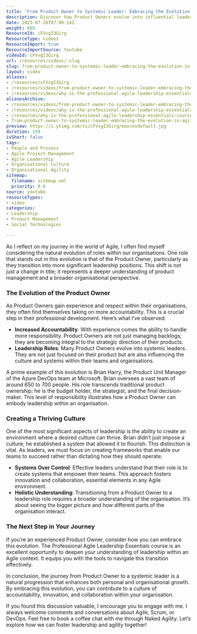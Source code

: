 ```yaml
---
title: 'From Product Owner to Systemic Leader: Embracing the Evolution in Agile Leadership'
description: Discover how Product Owners evolve into influential leaders, fostering innovation and accountability in Agile environments. Embrace your journey today!
date: 2023-07-28T07:00:14Z
weight: 665
ResourceId: cFVvgI3Girg
ResourceType: videos
ResourceImport: true
ResourceImportSource: Youtube
videoId: cFVvgI3Girg
url: /resources/videos/:slug
slug: from-product-owner-to-systemic-leader-embracing-the-evolution-in-agile-leadership
layout: video
aliases:
- /resources/cFVvgI3Girg
- /resources/videos/from-product-owner-to-systemic-leader-embracing-the-evolution-in-agile-leadership
- /resources/videos/why-is-the-professional-agile-leadership-essentials-course-a-natural-evolution-for-a-product-owner
aliasesArchive:
- /resources/videos/from-product-owner-to-systemic-leader-embracing-the-evolution-in-agile-leadership
- /resources/videos/why-is-the-professional-agile-leadership-essentials-course-a-natural-evolution-for-a-product-owner
- /resources/why-is-the-professional-agile-leadership-essentials-course-a-natural-evolution-for-a-product-owner
- from-product-owner-to-systemic-leader-embracing-the-evolution-in-agile-leadership
preview: https://i.ytimg.com/vi/cFVvgI3Girg/maxresdefault.jpg
duration: 159
isShort: false
tags:
- People and Process
- Agile Project Management
- Agile Leadership
- Organisational Culture
- Organisational Agility
sitemap:
  filename: sitemap.xml
  priority: 0.6
source: youtube
resourceTypes:
- video
categories:
- Leadership
- Product Management
- Social Technologies

---
```

As I reflect on my journey in the world of Agile, I often find myself considering the natural evolution of roles within our organisations. One role that stands out in this evolution is that of the Product Owner, particularly as they transition into more significant leadership positions. This shift is not just a change in title; it represents a deeper understanding of product management and a broader organisational perspective.

### The Evolution of the Product Owner

As Product Owners gain experience and respect within their organisations, they often find themselves taking on more accountability. This is a crucial step in their professional development. Here’s what I’ve observed:

- **Increased Accountability**: With experience comes the ability to handle more responsibility. Product Owners are not just managing backlogs; they are becoming integral to the strategic direction of their products.
- **Leadership Roles**: Many Product Owners evolve into systemic leaders. They are not just focused on their product but are also influencing the culture and systems within their teams and organisations.

A prime example of this evolution is Brian Harry, the Product Unit Manager of the Azure DevOps team at Microsoft. Brian oversees a vast team of around 650 to 700 people. His role transcends traditional product ownership; he is the budget holder, the strategist, and the final decision-maker. This level of responsibility illustrates how a Product Owner can embody leadership within an organisation.

### Creating a Thriving Culture

One of the most significant aspects of leadership is the ability to create an environment where a desired culture can thrive. Brian didn’t just impose a culture; he established a system that allowed it to flourish. This distinction is vital. As leaders, we must focus on creating frameworks that enable our teams to succeed rather than dictating how they should operate.

- **Systems Over Control**: Effective leaders understand that their role is to create systems that empower their teams. This approach fosters innovation and collaboration, essential elements in any Agile environment.
- **Holistic Understanding**: Transitioning from a Product Owner to a leadership role requires a broader understanding of the organisation. It’s about seeing the bigger picture and how different parts of the organisation interact.

### The Next Step in Your Journey

If you’re an experienced Product Owner, consider how you can embrace this evolution. The Professional Agile Leadership Essentials course is an excellent opportunity to deepen your understanding of leadership within an Agile context. It equips you with the tools to navigate this transition effectively.

In conclusion, the journey from Product Owner to a systemic leader is a natural progression that enhances both personal and organisational growth. By embracing this evolution, you can contribute to a culture of accountability, innovation, and collaboration within your organisation.

If you found this discussion valuable, I encourage you to engage with me. I always welcome comments and conversations about Agile, Scrum, or DevOps. Feel free to book a coffee chat with me through Naked Agility. Let’s explore how we can foster leadership and agility together!
